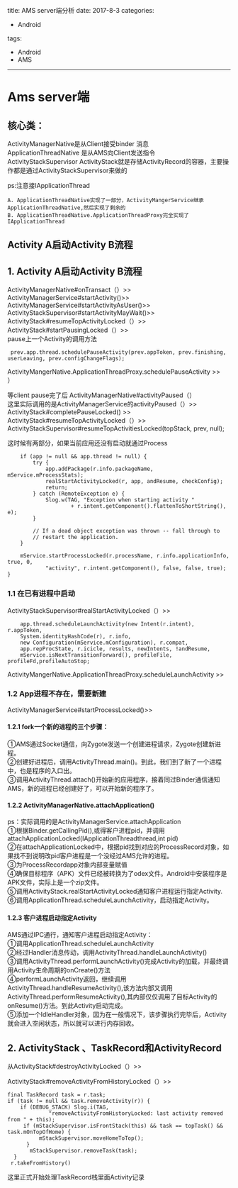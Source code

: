 title: AMS server端分析
date: 2017-8-3 
categories:
- Android
   
   
   
tags:   
- Android
- AMS

---



# Ams  server端

## 核心类：  
ActivityManagerNative是从Client接受binder 消息  
ApplicationThreadNative 是从AMS向Client发送指令  
ActivityStackSupervisor
ActivityStack就是存储ActivityRecord的容器，主要操作都是通过ActivityStackSupervisor来做的

ps:注意接IApplicationThread   

    A. ApplicationThreadNative实现了一部分，ActivityMangerService继承ApplicationThreadNative,然后实现了剩余的    
    B. ApplicationThreadNative.ApplicationThreadProxy完全实现了IApplicationThread
## Activity A启动Activity B流程  

## 1. Activity A启动Activity B流程  

ActivityManagerNative#onTransact（）>>   
ActivityManagerService#startActivity()>>    
ActivityManagerService#startActivityAsUser()>>   
ActivityStackSupervisor#startActivityMayWait()>>   
ActivityStack#resumeTopActivityLocked（）>>  
ActivityStack#startPausingLocked（）>>  
pause上一个Activity的调用方法

     prev.app.thread.schedulePauseActivity(prev.appToken, prev.finishing,  userLeaving, prev.configChangeFlags);

ActivityMangerNative.ApplicationThreadProxy.schedulePauseActivity  >>  
）

等client pause完了后
ActivityManagerNative#activityPaused（）  
这里实际调用的是ActivityManagerService的activityPaused（）>>  
ActivityStack#completePauseLocked() >>  
ActivityStack#resumeTopActivityLocked（）>>  
ActivityStackSupervisor#resumeTopActivitiesLocked(topStack, prev, null);  

这时候有两部分，如果当前应用还没有启动就通过Process  

        if (app != null && app.thread != null) {
            try {
                app.addPackage(r.info.packageName, mService.mProcessStats);
                realStartActivityLocked(r, app, andResume, checkConfig);
                return;
            } catch (RemoteException e) {
                Slog.w(TAG, "Exception when starting activity "
                        + r.intent.getComponent().flattenToShortString(), e);
            }

            // If a dead object exception was thrown -- fall through to
            // restart the application.
        }

        mService.startProcessLocked(r.processName, r.info.applicationInfo, true, 0,
                "activity", r.intent.getComponent(), false, false, true);
    }

### 1.1 在已有进程中启动

ActivityStackSupervisor#realStartActivityLocked（）>>  
   
        app.thread.scheduleLaunchActivity(new Intent(r.intent), r.appToken,
        System.identityHashCode(r), r.info,
        new Configuration(mService.mConfiguration), r.compat,
        app.repProcState, r.icicle, results, newIntents, !andResume,
        mService.isNextTransitionForward(), profileFile, profileFd,profileAutoStop;  
        
ActivityMangerNative.ApplicationThreadProxy.scheduleLaunchActivity  >>  



### 1.2 App进程不存在，需要新建  
ActivityManagerService#startProcessLocked()>>      

#### 1.2.1 fork一个新的进程的三个步骤：  
①AMS通过Socket通信，向Zygote发送一个创建进程请求，Zygote创建新进程。  
②创建好进程后，调用ActivityThread.main()。到此，我们到了新了一个进程中，也是程序的入口出。  
③调用ActivityThread.attach()开始新的应用程序，接着同过Binder通信通知AMS，新的进程已经创建好了，可以开始新的程序了。  

#### 1.2.2  ActivityManagerNative.attachApplication()  
ps：实际调用的是ActivityManagerService.attachApplication  
①根据Binder.getCallingPid(),或得客户进程pid，并调用attachApplicationLocked(IApplicationThreadthread,int pid)  
②在attachApplicationLocked中，根据pid找到对应的ProcessRecord对象，如果找不到说明改pid客户进程是一个没经过AMS允许的进程。  
③为ProcessRecordapp对象内部变量赋值  
④确保目标程序（APK）文件已经被转换为了odex文件。Android中安装程序是APK文件，实际上是一个zip文件。  
⑤调用ActivityStack.realStartActivityLocked通知客户进程运行指定Activity.  
⑥调用ApplicationThread.scheduleLaunchActivity，启动指定Activity。  

#### 1.2.3 客户进程启动指定Activity  
AMS通过IPC通行，通知客户进程启动指定Activity：  
①调用ApplicationThread.scheduleLaunchActivity  
②经过Handler消息传动，调用ActivityThread.handleLaunchActivity()  
③调用ActivityThread.performLaunchActivity()完成Activity的加载，并最终调用Activity生命周期的onCreate()方法  
④performLaunchActivity返回，继续调用ActivityThread.handleResumeActivity(),该方法内部又调用ActivityThread.performResumeActivity(),其内部仅仅调用了目标Activity的onResume()方法。到此Activity启动完成。  
⑤添加一个IdleHandler对象，因为在一般情况下，该步骤执行完毕后，Activity就会进入空闲状态，所以就可以进行内存回收。  

## 2. ActivityStack 、TaskRecord和ActivityRecord

从ActivityStack#destroyActivityLocked（）>>     

ActivityStack#removeActivityFromHistoryLocked（）>>  

    final TaskRecord task = r.task;
    if (task != null && task.removeActivity(r)) {
        if (DEBUG_STACK) Slog.i(TAG,
                 "removeActivityFromHistoryLocked: last activity removed from " + this);
         if (mStackSupervisor.isFrontStack(this) && task == topTask() && task.mOnTopOfHome) {
              mStackSupervisor.moveHomeToTop();
          }
           mStackSupervisor.removeTask(task);
      }
     r.takeFromHistory()

这里正式开始处理TaskRecord栈里面Activity记录

